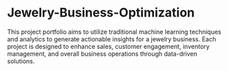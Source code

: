 # Jewelry-Business-Optimization
This project portfolio aims to utilize traditional machine learning techniques and analytics to generate actionable insights for a jewelry business. Each project is designed to enhance sales, customer engagement, inventory management, and overall business operations through data-driven solutions.
